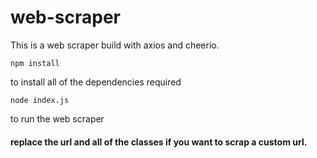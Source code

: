 # web-scraper
This is a web scraper build with axios and cheerio.

```
npm install
```
to install all of the dependencies required

```
node index.js
```
to run the web scraper

#### replace the url and all of the classes if you want to scrap a custom url.
